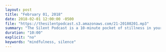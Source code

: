 ```yaml
---
layout: post
title: "February 01, 2018"
date: 2018-02-01 12:00:00 -0500
file: "https://thesilentpodcast.s3.amazonaws.com/21-20180201.mp3"
summary: "The Silent Podcast is a 10-minute pocket of stillness in your day. Listen to it at a set time every day, in the middle of a busy commute, or when you simply need a break from all of the hustle and bustle of distraction around you."
duration: "10:00"
explicit: "no"
keywords: "mindfulness, silence"
---
```

